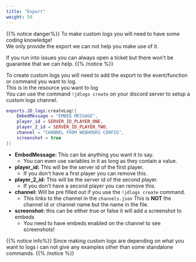 ```yaml
---
title: "Export"
weight: 50
---
```


{{% notice danger%}}
To make custom logs you will need to have some coding knowledge!  
We only provide the export we can not help you make use of it.  

If you run into issues you can always open a ticket but there won't be guarantee that we can help.
{{% /notice %}}

To create custom logs you will need to add the export to the event/function or command you want to log.  
This is in the resource you want to log  
You can use the command `!jdlogs create` on your discord server to setup a custom logs channel.

```lua
exports.JD_logs:createLog({
    EmbedMessage = "EMBED MESSAGE",
    player_id = SERVER_ID_PLAYER_ONE,
    player_2_id = SERVER_ID_PLAYER_TWO,
    channel = "CHANNEL FROM WEBHOOKS CONFIG",
    screenshot = true
})
```

- **EmbedMessage:** This can be anything you want it to say.
  - You can even use variables in it as long as they contain a value.
- **player_id:** This will be the server id of the first player.
  - If you don't have a first player you can remove this.
- **player_2_id:** This will be the server id of the second player.
  - If you don't have a second player you can remove this.
- **channel:** Will be pre filled out if you use the `!jdlogs create` command.
  - This links to the channel in the `channels.json` This is **NOT** the channel id or channel name but the name in the file.
- **screenshot:** this can be either true or false it will add a screenshot to embeds
  - You need to have embeds enabled on the channel to see screenshots!

{{% notice info%}}
Since making custom logs are depending on what you want to logs i can not give any examples other than some standalone commands.
{{% /notice %}}